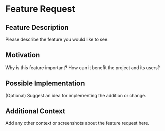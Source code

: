 # Feature Request

## Feature Description

Please describe the feature you would like to see.

## Motivation

Why is this feature important? How can it benefit the project and its users?

## Possible Implementation

(Optional) Suggest an idea for implementing the addition or change.

## Additional Context

Add any other context or screenshots about the feature request here.